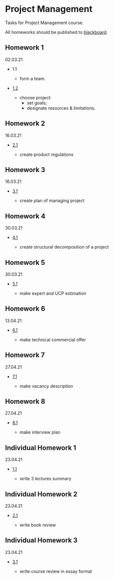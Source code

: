 # Project Management

Tasks for Project Management course.

All homeworks should be published to [blackboard](https://bb.spbu.ru/).

## Homework 1

02.03.21

- 1.1

    - form a team.

- [1.2](./ProductInvention/product_invention.pdf)

    - choose project:
        - set goals;
        - designate resources & limitations.

## Homework 2

16.03.21

- [2.1](./ProductRegulations/product_regulation.pdf)

    - create product regulations

## Homework 3

16.03.21

- [3.1](./ProductPlan/product_plan.pdf)

    - create plan of managing project

## Homework 4

30.03.21

- [4.1](./ProductStructuralDecomposition/product_structural_decomposition.pdf)

    - create structural decomposition of a project

## Homework 5

30.03.21

- [5.1](./ProductEstimation/product_estimation.pdf)

    - make expert and UCP estimation

## Homework 6

13.04.21

- [6.1](./ProductTechCommercialOffer/product_tech_commercial_offer.pdf)

    - make technical commercial offer

## Homework 7

27.04.21

- [7.1](./ProductVacancy/product_vacancy.pdf)

    - make vacancy description

## Homework 8

27.04.21

- [8.1](./ProductInterviewPlan/product_interview_plan.pdf)

    - make interview plan

## Individual Homework 1

23.04.21

- [1.1](./IndividualTaskSummary/lectures_summary.pdf)

    - write 3 lectures summary


## Individual Homework 2

23.04.21

- [2.1](./IndividualTaskBookReview/book_review.pdf)

    - write book review


## Individual Homework 3

23.04.21

- [3.1](./IndividualTaskEssay/essay.pdf)

    - write course review in essay format
